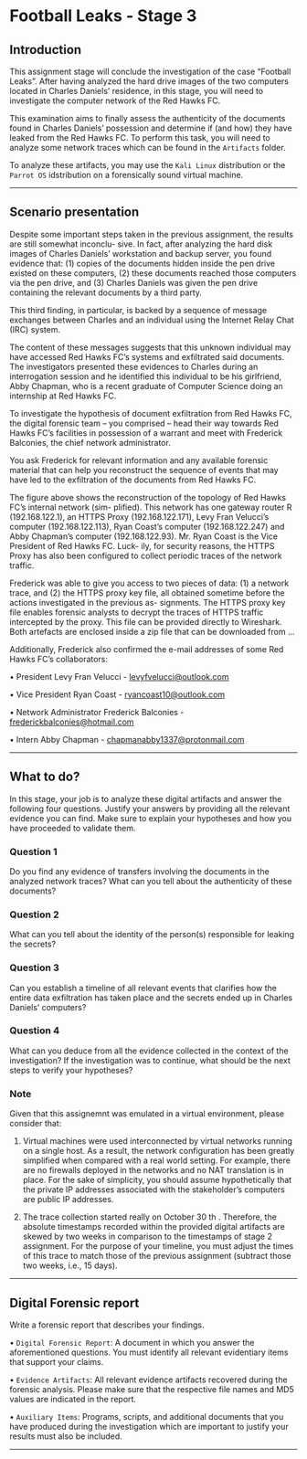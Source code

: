 # Football Leaks - Stage 3

## Introduction

This assignment stage will conclude the investigation of the case “Football Leaks”. After having analyzed the
hard drive images of the two computers located in Charles Daniels’ residence, in this
stage, you will need to investigate the computer network of the Red Hawks FC. 

This examination aims
to finally assess the authenticity of the documents found in Charles Daniels’ possession and determine if
(and how) they have leaked from the Red Hawks FC. To perform this task, you will need to analyze some
network traces which can be found in the `Artifacts` folder.

To analyze these artifacts, you may use the `Kali Linux` distribution or the `Parrot OS` idstribution on a forensically sound virtual machine.

---

## Scenario presentation

Despite some important steps taken in the previous assignment, the results are still somewhat inconclu-
sive. In fact, after analyzing the hard disk images of Charles Daniels’ workstation and backup server, you
found evidence that: (1) copies of the documents hidden inside the pen drive existed on these computers,
(2) these documents reached those computers via the pen drive, and (3) Charles Daniels was given the
pen drive containing the relevant documents by a third party. 

This third finding, in particular, is backed
by a sequence of message exchanges between Charles and an individual using the Internet Relay Chat
(IRC) system. 

The content of these messages suggests that this unknown individual may have accessed
Red Hawks FC’s systems and exfiltrated said documents. The investigators presented these evidences
to Charles during an interrogation session and he identified this individual to be his girlfriend, Abby
Chapman, who is a recent graduate of Computer Science doing an internship at Red Hawks FC.

To investigate the hypothesis of document exfiltration from Red Hawks FC, the digital forensic team
– you comprised – head their way towards Red Hawks FC’s facilities in possession of a warrant and meet
with Frederick Balconies, the chief network administrator. 

You ask Frederick for relevant information
and any available forensic material that can help you reconstruct the sequence of events that may have
led to the exfiltration of the documents from Red Hawks FC.


The figure above shows the reconstruction of the topology of Red Hawks FC’s internal network (sim-
plified). This network has one gateway router R (192.168.122.1), an HTTPS Proxy (192.168.122.171),
Levy Fran Velucci’s computer (192.168.122.113), Ryan Coast’s computer (192.168.122.247) and Abby
Chapman’s computer (192.168.122.93). Mr. Ryan Coast is the Vice President of Red Hawks FC. Luck-
ily, for security reasons, the HTTPS Proxy has also been configured to collect periodic traces of the
network traffic. 

Frederick was able to give you access to two pieces of data: (1) a network trace, and
(2) the HTTPS proxy key file, all obtained sometime before the actions investigated in the previous as-
signments. The HTTPS proxy key file enables forensic analysts to decrypt the traces of HTTPS traffic
intercepted by the proxy. This file can be provided directly to Wireshark. Both artefacts are enclosed
inside a zip file that can be downloaded from ...

Additionally, Frederick also confirmed the e-mail addresses of some Red Hawks FC’s collaborators:

• President Levy Fran Velucci - levyfvelucci@outlook.com

• Vice President Ryan Coast - ryancoast10@outlook.com

• Network Administrator Frederick Balconies - frederickbalconies@hotmail.com

• Intern Abby Chapman - chapmanabby1337@protonmail.com

---

## What to do?

In this stage, your job is to analyze these digital artifacts and answer the following four questions.
Justify your answers by providing all the relevant evidence you can find. Make sure to explain your
hypotheses and how you have proceeded to validate them.

### Question 1

Do you find any evidence of transfers involving the documents in the analyzed network traces?
What can you tell about the authenticity of these documents?

### Question 2

What can you tell about the identity of the person(s) responsible for leaking the secrets?

### Question 3

Can you establish a timeline of all relevant events that clarifies how the entire data exfiltration has
taken place and the secrets ended up in Charles Daniels’ computers?

### Question 4

What can you deduce from all the evidence collected in the context of the investigation? If the
investigation was to continue, what should be the next steps to verify your hypotheses?


### Note

Given that this assignemnt was emulated in a virtual environment, please consider that:

1. Virtual machines were used interconnected by virtual networks running on a single host. As a result,
the network configuration has been greatly simplified when compared with a real world setting. For
example, there are no firewalls deployed in the networks and no NAT translation is in place. For
the sake of simplicity, you should assume hypothetically that the private IP addresses associated
with the stakeholder’s computers are public IP addresses.

2. The trace collection started really on October 30 th . Therefore, the absolute timestamps recorded
within the provided digital artifacts are skewed by two weeks in comparison to the timestamps of
stage 2 assignment. For the purpose of your timeline, you must adjust the times of this trace to
match those of the previous assignment (subtract those two weeks, i.e., 15 days).

---

## Digital Forensic report

Write a forensic report that describes your findings.

• `Digital Forensic Report`: A document in which you answer the aforementioned questions. 
You must identify all relevant evidentiary items that support your claims.

• `Evidence Artifacts`: All relevant evidence artifacts recovered during the forensic analysis. Please
make sure that the respective file names and MD5 values are indicated in the report.

• `Auxiliary Items`: Programs, scripts, and additional documents that you have produced during the
investigation which are important to justify your results must also be included.

---
